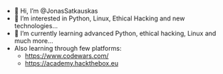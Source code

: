 - 👋 Hi, I’m @JonasSatkauskas
- 👀 I’m interested in Python, Linux, Ethical Hacking and new technologies... 
- 🌱 I’m currently learning advanced Python, ethical hacking, Linux and much more... 
- Also learning through few platforms:
    - https://www.codewars.com/
    - https://academy.hackthebox.eu


